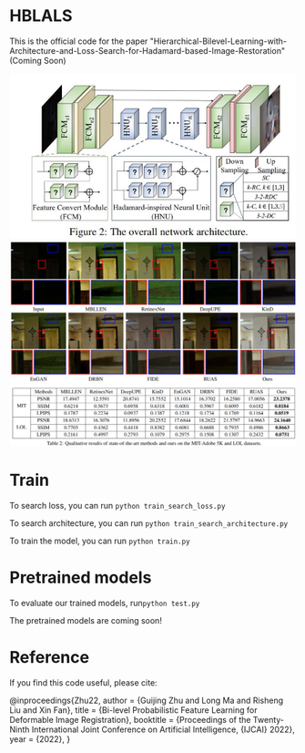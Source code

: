 # HBLALS
This is the official code for the paper "Hierarchical-Bilevel-Learning-with-Architecture-and-Loss-Search-for-Hadamard-based-Image-Restoration" (Coming Soon)


![image](pipeline.jpg)
![image](result1.jpg)
![image](result2.png)

# Train
To search loss, you can run ```python train_search_loss.py```

To search architecture, you can run ```python train_search_architecture.py```

To train the model, you can run ```python train.py```
# Pretrained models
To evaluate our trained models, run```python test.py```

The pretrained models are coming soon!

# Reference
If you find this code useful, please cite:

@inproceedings{Zhu22,
author = {Guijing Zhu and Long Ma and Risheng Liu and Xin Fan},
title = {Bi-level Probabilistic Feature Learning for Deformable Image Registration},
booktitle = {Proceedings of the Twenty-Ninth International Joint Conference on Artificial Intelligence, {IJCAI} 2022},
year = {2022},
}
